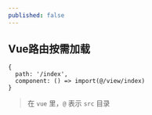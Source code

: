 ```yaml
---
published: false
---
```

## Vue路由按需加载

```
{
  path: '/index',
  component: () => import(@/view/index)
}
```

>在 `vue` 里，`@` 表示 `src` 目录
